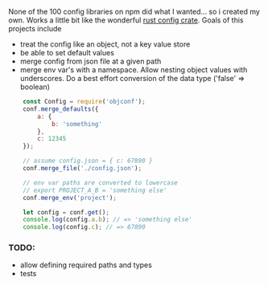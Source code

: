 None of the 100 config libraries on npm did what I wanted... so i created my own. Works a little bit like the wonderful [rust config crate](https://crates.io/crates/config). Goals of this projects include

- treat the config like an object, not a key value store
- be able to set default values
- merge config from json file at a given path
- merge env var's with a namespace. Allow nesting object values with underscores. Do a best effort conversion of the data type ('false' => boolean)

```js
    const Config = require('objconf');
    conf.merge_defaults({
        a: {
            b: 'something'
        },
        c: 12345
    });

    // assume config.json = { c: 67890 }
    conf.merge_file('./config.json');

    // env var paths are converted to lowercase
    // export PROJECT_A_B = 'something else'
    conf.merge_env('project');

    let config = conf.get();
    console.log(config.a.b); // => 'something else'
    console.log(config.c); // => 67890
```


### TODO:

- allow defining required paths and types
- tests
